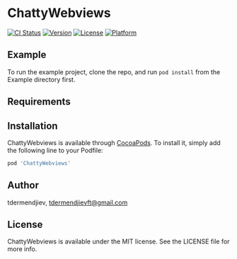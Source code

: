 # ChattyWebviews

[![CI Status](https://img.shields.io/travis/tdermendjiev/ChattyWebviews.svg?style=flat)](https://travis-ci.org/tdermendjiev/ChattyWebviews)
[![Version](https://img.shields.io/cocoapods/v/ChattyWebviews.svg?style=flat)](https://cocoapods.org/pods/ChattyWebviews)
[![License](https://img.shields.io/cocoapods/l/ChattyWebviews.svg?style=flat)](https://cocoapods.org/pods/ChattyWebviews)
[![Platform](https://img.shields.io/cocoapods/p/ChattyWebviews.svg?style=flat)](https://cocoapods.org/pods/ChattyWebviews)

## Example

To run the example project, clone the repo, and run `pod install` from the Example directory first.

## Requirements

## Installation

ChattyWebviews is available through [CocoaPods](https://cocoapods.org). To install
it, simply add the following line to your Podfile:

```ruby
pod 'ChattyWebviews'
```

## Author

tdermendjiev, tdermendjievft@gmail.com

## License

ChattyWebviews is available under the MIT license. See the LICENSE file for more info.
